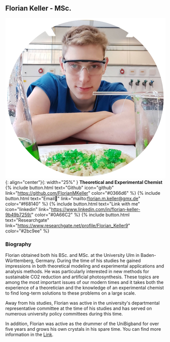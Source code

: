   ## Florian Keller - MSc. 
![image](assets/logos/Profile-pic.png){: align="center"}{: width="25%" } 
**Theoretical and Experimental Chemist**
{% include button.html text="Github" icon="github" link="https://github.com/FlorianMKeller" color="#0366d6" %} {% include button.html text="Email📩" link="mailto:florian.m.keller@gmx.de" color="#f68140" %} {% include button.html text="Link with me" icon="linkedin" link="https://www.linkedin.com/in/florian-keller-9b49b7259/" color="#0A66C2" %} {% include button.html text="Researchgate" link="https://www.researchgate.net/profile/Florian_Keller9" color="#2bc9ee" %}  
  
### Biography 

Florian obtained both his BSc. and MSc. at the University Ulm in Baden-Württemberg, Germany. During the time of his studies he gained impressions in both theoretical modeling and experimental applications and analysis methods. He was particularly interested in new methods for sustainable CO2 reduction and artificial photosynthesis. These topics are among the most important issues of our modern times and it takes both the experience of a theoretician and the knowledge of an experimental chemist to find long-term solutions to these problems on a large scale. 

Away from his studies, Florian was active in the university's departmental representative committee at the time of his studies and has served on numerous university policy committees during this time. 

In addition, Florian was active as the drummer of the UniBigband for over five years and grows his own crystals in his spare time. You can find more information in the  [Link](https://florianmkeller.github.io/blog/ "blog").
 

